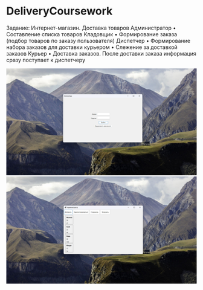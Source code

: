 # DeliveryCoursework
Задание: Интернет-магазин. Доставка товаров
Администратор
• Составление списка товаров 
Кладовщик
• Формирование заказа (подбор товаров по заказу пользователя) 
Диспетчер
• Формирование набора заказов для доставки курьером
• Слежение за доставкой заказов
Курьер 
• Доставка заказов. После доставки заказа информация сразу поступает к диспетчеру

![Alt text](/Screenshots/Скриншот_Вход.png)
![Alt text](/Screenshots/Скриншот_Администратор.png)
